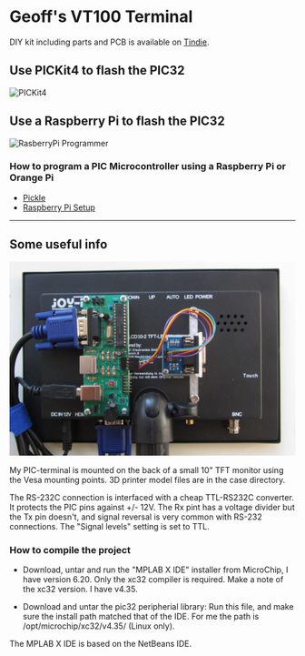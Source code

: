 # Geoff's VT100 Terminal

DIY kit including parts and PCB is available on [Tindie](https://www.tindie.com/products/petrohi/geoffs-vt100-terminal-kit/).

## Use PICKit4 to flash the PIC32

![PICKit4](/doc/PICKit4.jpeg)

## Use a Raspberry Pi to flash the PIC32

![RasberryPi Programmer](/doc/RasberryPi_programmer.jpg)

### How to program a PIC Microcontroller using a Raspberry Pi or Orange Pi

* [Pickle](https://www.pedalpc.com/blog/program-pic-raspberry-pi/)
* [Raspberry Pi Setup](https://wiki.kewl.org/dokuwiki/boards:rpi)

**********************

## Some useful info

![Vesa mount](doc/PICterminal_Joy-it_Mount.jpg)

My PIC-terminal is mounted on the back of a small 10" TFT monitor using the Vesa mounting points. 3D printer model files are in the case directory.

The RS-232C connection is interfaced with a cheap TTL-RS232C converter. It protects the PIC pins against +/- 12V. The Rx pint has a voltage divider but the Tx pin doesn't, and signal reversal is very common with RS-232 connections. The "Signal levels" setting is set to TTL.

### How to compile the project

* Download, untar and run the "MPLAB X IDE" installer from MicroChip, I have version 6.20.
  Only the xc32 compiler is required. Make a note of the xc32 version. I have v4.35.

* Download and untar the pic32 peripherial library:
  Run this file, and make sure the install path matched that of the IDE. For me the path is /opt/microchip/xc32/v4.35/ (Linux only).

The MPLAB X IDE is based on the NetBeans IDE.


